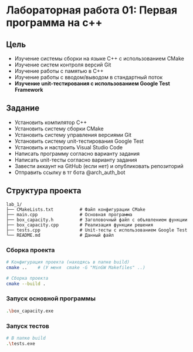 # Лабораторная работа 01: Первая программа на c++

## Цель

* Изучение системы сборки на языке C++ с использованием CMake
* Изучение систем контроля версий Git
* Изучение работы с памятью в C++
* Изучение работы с вводом/выводом в стандартный поток
* **Изучение unit-тестирования с использованием Google Test Framework**

## Задание

* Установить компилятор C++
* Установить систему сборки CMake
* Установить систему управления версиями Git
* Установить систему unit-тестирования Google Test
* Установить и настроить Visual Studio Code
* Написать программу согласно варианту задания
* Написать unit-тесты согласно варианту задания
* Завести аккаунт на GitHub (если нет) и опубликовать репозиторий
* Отправить ссылку в тг бота @arch_auth_bot

## Структура проекта

```
lab_1/
├── CMakeLists.txt          # Файл конфигурации CMake
├── main.cpp                # Основная программа
├── box_capacity.h          # Заголовочный файл с объявлением функции
├── box_capacity.cpp        # Реализация функции решения
├── tests.cpp               # Unit-тесты с использованием Google Test
└── README.md               # Данный файл
```

### Сборка проекта

```bash
# Конфигурация проекта (находясь в папке build)
cmake ..    # (У меня  cmake -G "MinGW Makefiles" ..)

# Сборка проекта
cmake --build .
```

### Запуск основной программы

```bash
.\box_capacity.exe
```

### Запуск тестов

```bash
# В папке build
.\tests.exe